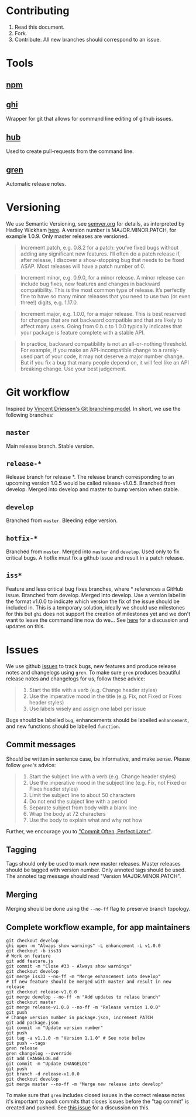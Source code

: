 # Contributing
1. Read this document.
2. Fork.
3. Contribute. All new branches should correspond to an issue. 

# Tools
## [npm](https://www.npmjs.com/)
## [ghi](https://github.com/stephencelis/ghi)
Wrapper for git that allows for command line editing of github issues. 
## [hub](https://hub.github.com/)
Used to create pull-requests from the command line.
## [gren](https://github-tools.github.io/github-release-notes/)
Automatic release notes. 

# Versioning
We use Semantic Versioning, see [semver.org](https://semver.org/) for details,
as interpreted by Hadley Wickham [here](http://r-pkgs.had.co.nz/release.html). A
version number is MAJOR.MINOR.PATCH, for example 1.0.9. Only master releases are
versioned.

> Increment patch, e.g. 0.8.2 for a patch: you’ve fixed bugs without adding any
> significant new features. I’ll often do a patch release if, after release, I
> discover a show-stopping bug that needs to be fixed ASAP. Most releases will
> have a patch number of 0.

> Increment minor, e.g. 0.9.0, for a minor release. A minor release can include
> bug fixes, new features and changes in backward compatibility. This is the
> most common type of release. It’s perfectly fine to have so many minor
> releases that you need to use two (or even three!) digits, e.g. 1.17.0.
 
> Increment major, e.g. 1.0.0, for a major release. This is best reserved for
> changes that are not backward compatible and that are likely to affect many
> users. Going from 0.b.c to 1.0.0 typically indicates that your package is
> feature complete with a stable API.
 
> In practice, backward compatibility is not an all-or-nothing threshold. For
> example, if you make an API-incompatible change to a rarely-used part of your
> code, it may not deserve a major number change. But if you fix a bug that many
> people depend on, it will feel like an API breaking change. Use your best
> judgement.

# Git workflow
Inspired by [Vincent Driessen's Git branching
model](https://nvie.com/posts/a-successful-git-branching-model/). In short, we
use the following branches:

## `master`
Main release branch. Stable version. 

## `release-*`
Release branch for release *. The release branch corresponding to an upcoming
version 1.0.5 would be called release-v1.0.5. Branched from develop. Merged into
develop and master to bump version when stable.

## `develop`
Branched from `master`. Bleeding edge version. 

## `hotfix-*`
Branched from `master`. Merged into `master` and `develop`. Used only to fix
critical bugs. A hotfix must fix a github issue and result in a patch release.

## `iss*`
Feature and less critical bug fixes branches, where * references a GitHub
issue. Branched from develop. Merged into develop. Use a version label in the
format v1.0.0 to indicate which version the fix of the issue should be included
in. This is a temporary solution, ideally we should use milestones for this but
`ghi` does not support the creation of milestones yet and we don't want to leave
the command line now do we... See
[here](https://github.com/stephencelis/ghi/issues/321) for a discussion and
updates on this.

# Issues
We use github [issues](https://github.com/martingerdin/bengaltiger/issues) to
track bugs, new features and produce release notes and changelogs using
`gren`. To make sure `gren` produces beautiful release notes and changelogs for
us, follow these advice:

> 1. Start the title with a verb (e.g. Change header styles)
> 2. Use the imperative mood in the title (e.g. Fix, not Fixed or Fixes header styles)
> 3. Use labels wisely and assign one label per issue

Bugs should be labelled `bug`, enhancements should be labelled `enhancement`,
and new functions should be labelled `function`. 

## Commit messages
Should be written in sentence case, be informative, and make sense. Please
follow `gren`'s advice:

> 1. Start the subject line with a verb (e.g. Change header styles)
> 2. Use the imperative mood in the subject line (e.g. Fix, not Fixed or Fixes header styles)
> 3. Limit the subject line to about 50 characters
> 4. Do not end the subject line with a period
> 5. Separate subject from body with a blank line
> 6. Wrap the body at 72 characters
> 7. Use the body to explain what and why not how

Further, we encourage you
to
["Commit Often, Perfect Later"](https://sethrobertson.github.io/GitBestPractices/).

## Tagging
Tags should only be used to mark new master releases. Master releases should be
tagged with version number. Only annoted tags should be used. The annoted tag
message should read "Version MAJOR.MINOR.PATCH".

## Merging
Merging should be done using the `--no-ff` flag to preserve branch topology.

## Complete workflow example, for app maintainers
```
git checkout develop
ghi open -m "Always show warnings" -L enhancement -L v1.0.0
git checkout -b iss33
# Work on feature
git add feature.js
git commit -m "Close #33 - Always show warnings"
git checkout develop
git merge iss33 --no-ff -m "Merge enhancement into develop"
# If new feature should be merged with master and result in new release
git checkout release-v1.0.0
git merge develop --no-ff -m "Add updates to relase branch"
git checkout master
git merge release-v1.0.0 --no-ff -m "Release version 1.0.0"
git push
# Change version number in package.json, increment PATCH
git add package.json
git commit -m "Update version number"
git push
git tag -a v1.1.0 -m "Version 1.1.0" # See note below
git push --tags
gren release 
gren changelog --override
git add CHANGELOG.md
git commit -m "Update CHANGELOG"
git push
git branch -d release-v1.0.0
git checkout develop
git merge master --no-ff -m "Merge new release into develop"
```

To make sure that `gren` includes closed issues in the correct release notes
it's important to push commits that closes issues before the "tag commit" is
created and pushed. See [this
issue](https://github.com/github-tools/github-release-notes/issues/181) for a
discussion on this.
